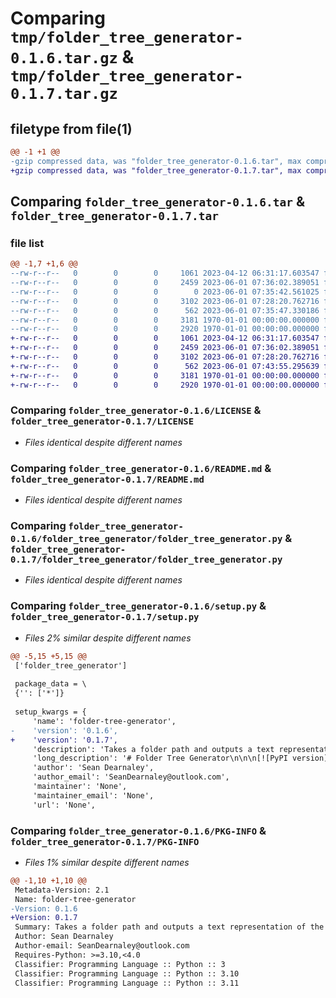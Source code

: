 # Comparing `tmp/folder_tree_generator-0.1.6.tar.gz` & `tmp/folder_tree_generator-0.1.7.tar.gz`

## filetype from file(1)

```diff
@@ -1 +1 @@
-gzip compressed data, was "folder_tree_generator-0.1.6.tar", max compression
+gzip compressed data, was "folder_tree_generator-0.1.7.tar", max compression
```

## Comparing `folder_tree_generator-0.1.6.tar` & `folder_tree_generator-0.1.7.tar`

### file list

```diff
@@ -1,7 +1,6 @@
--rw-r--r--   0        0        0     1061 2023-04-12 06:31:17.603547 folder_tree_generator-0.1.6/LICENSE
--rw-r--r--   0        0        0     2459 2023-06-01 07:36:02.389051 folder_tree_generator-0.1.6/README.md
--rw-r--r--   0        0        0        0 2023-06-01 07:35:42.561025 folder_tree_generator-0.1.6/folder_tree_generator/__init__.py
--rw-r--r--   0        0        0     3102 2023-06-01 07:28:20.762716 folder_tree_generator-0.1.6/folder_tree_generator/folder_tree_generator.py
--rw-r--r--   0        0        0      562 2023-06-01 07:35:47.330186 folder_tree_generator-0.1.6/pyproject.toml
--rw-r--r--   0        0        0     3181 1970-01-01 00:00:00.000000 folder_tree_generator-0.1.6/setup.py
--rw-r--r--   0        0        0     2920 1970-01-01 00:00:00.000000 folder_tree_generator-0.1.6/PKG-INFO
+-rw-r--r--   0        0        0     1061 2023-04-12 06:31:17.603547 folder_tree_generator-0.1.7/LICENSE
+-rw-r--r--   0        0        0     2459 2023-06-01 07:36:02.389051 folder_tree_generator-0.1.7/README.md
+-rw-r--r--   0        0        0     3102 2023-06-01 07:28:20.762716 folder_tree_generator-0.1.7/folder_tree_generator/folder_tree_generator.py
+-rw-r--r--   0        0        0      562 2023-06-01 07:43:55.295639 folder_tree_generator-0.1.7/pyproject.toml
+-rw-r--r--   0        0        0     3181 1970-01-01 00:00:00.000000 folder_tree_generator-0.1.7/setup.py
+-rw-r--r--   0        0        0     2920 1970-01-01 00:00:00.000000 folder_tree_generator-0.1.7/PKG-INFO
```

### Comparing `folder_tree_generator-0.1.6/LICENSE` & `folder_tree_generator-0.1.7/LICENSE`

 * *Files identical despite different names*

### Comparing `folder_tree_generator-0.1.6/README.md` & `folder_tree_generator-0.1.7/README.md`

 * *Files identical despite different names*

### Comparing `folder_tree_generator-0.1.6/folder_tree_generator/folder_tree_generator.py` & `folder_tree_generator-0.1.7/folder_tree_generator/folder_tree_generator.py`

 * *Files identical despite different names*

### Comparing `folder_tree_generator-0.1.6/setup.py` & `folder_tree_generator-0.1.7/setup.py`

 * *Files 2% similar despite different names*

```diff
@@ -5,15 +5,15 @@
 ['folder_tree_generator']
 
 package_data = \
 {'': ['*']}
 
 setup_kwargs = {
     'name': 'folder-tree-generator',
-    'version': '0.1.6',
+    'version': '0.1.7',
     'description': 'Takes a folder path and outputs a text representation of the folders and files, supports ignore files.',
     'long_description': '# Folder Tree Generator\n\n\n[![PyPI version](https://badge.fury.io/py/folder-tree-generator.svg)](https://badge.fury.io/py/folder-tree-generator)\n\n![Test](https://github.com/seandearnaley/folder-tree-generator/workflows/Run%20pytest/badge.svg)\n\n\nFolder Tree Generator is a Python module that takes a folder path and outputs a text representation of the folders and files. It supports ignore files, such as `.gitignore`, to exclude certain files or folders from the output.\n\ntypical string output:\n\n```text\nmy_project/\n|-- .gitignore\n|-- main.py\n|-- utils.py\n|-- data/\n|   |-- input.txt\n|   |-- output.txt\n```\n\n## Why?\n\nI needed a way to generate folder structures in a standard text format that I could copy and paste into GPT without including all the build artifacts, eg. repository structures for code analysis.  If you wanted to make your own ignore file it should be a simple adapation of a gitignore file, in 90% of my use cases, the gitignore is sufficient.\n\n## Installation\n\nYou can install the module from PyPI using pip:\n\n```bash\npip install folder-tree-generator\n```\n\n## Usage\n\nYou can use the module as a command-line tool or import it in your Python script.\n\n### Command-line usage\n\n```bash\npython -m folder_tree_generator/folder_tree_generator /path/to/your/folder\n```\n\n### Python script usage\n\n```python\nfrom folder_tree_generator import generate_tree\n\noutput_text = generate_tree("/path/to/your/folder")\nprint(output_text)\n```\n\n## Configuration\n\nBy default, the module looks for a `.gitignore` file in the root folder to determine which files and folders to ignore. You can change the ignore file name by passing an optional argument to the `generate_tree` function:\n\n```python\noutput_text = generate_tree("/path/to/your/folder", ignore_file_name=".myignore")\n```\n\n## Development\n\nTo set up the development environment, clone the repository and install the required dependencies using Poetry:\n\n```bash\ngit clone https://github.com/seandearnaley/folder-tree-generator.git\ncd folder-tree-generator\npoetry install\n```\n\nTo run the tests, use the following command:\n\n```bash\npoetry run pytest\n```\n\nMake sure to update the README.md file with these changes.\n\n## Contributing\n\nContributions are welcome! Please feel free to submit a pull request or open an issue on the [GitHub repository](https://github.com/seandearnaley/folder-tree-generator).\n\n## License\n\nThis project is licensed under the MIT License. See the [LICENSE](LICENSE) file for details.',
     'author': 'Sean Dearnaley',
     'author_email': 'SeanDearnaley@outlook.com',
     'maintainer': 'None',
     'maintainer_email': 'None',
     'url': 'None',
```

### Comparing `folder_tree_generator-0.1.6/PKG-INFO` & `folder_tree_generator-0.1.7/PKG-INFO`

 * *Files 1% similar despite different names*

```diff
@@ -1,10 +1,10 @@
 Metadata-Version: 2.1
 Name: folder-tree-generator
-Version: 0.1.6
+Version: 0.1.7
 Summary: Takes a folder path and outputs a text representation of the folders and files, supports ignore files.
 Author: Sean Dearnaley
 Author-email: SeanDearnaley@outlook.com
 Requires-Python: >=3.10,<4.0
 Classifier: Programming Language :: Python :: 3
 Classifier: Programming Language :: Python :: 3.10
 Classifier: Programming Language :: Python :: 3.11
```

